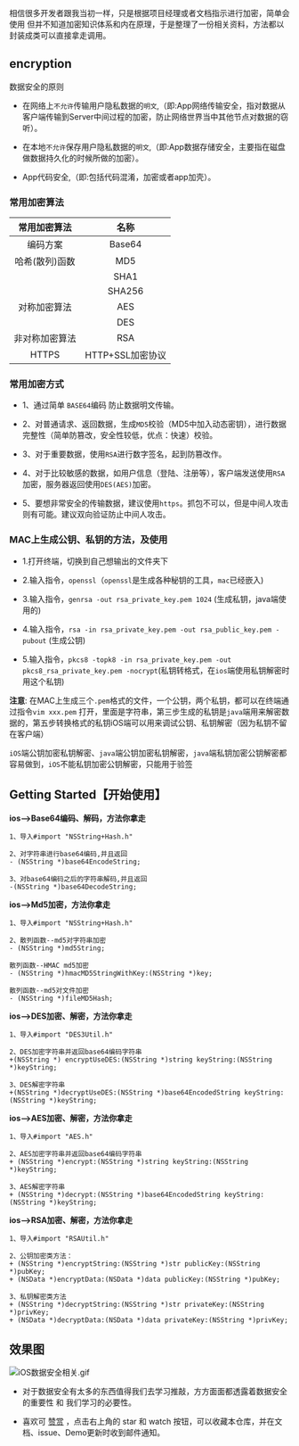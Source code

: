 

相信很多开发者跟我当初一样，只是根据项目经理或者文档指示进行加密，简单会使用 但并不知道加密知识体系和内在原理，于是整理了一份相关资料，方法都以封装成类可以直接拿走调用。


## encryption

数据安全的原则
- 在网络上`不允许`传输用户隐私数据的`明文`,（即:App网络传输安全，指对数据从客户端传输到Server中间过程的加密，防止网络世界当中其他节点对数据的窃听）。

- 在本地`不允许`保存用户隐私数据的`明文`,（即:App数据存储安全，主要指在磁盘做数据持久化的时候所做的加密）。

- App代码安全,（即:包括代码混淆，加密或者app加壳）。

### 常用加密算法

|常用加密算法 | 名称 |
|:-: |:-:|
| 编码方案 | Base64 |
| 哈希(散列)函数 | MD5 |
|   | SHA1 |
|   | SHA256 |
| 对称加密算法 | AES |
|  | DES |
| 非对称加密算法 | RSA |
| HTTPS | HTTP+SSL加密协议 |

### 常用加密方式

- 1、通过简单 `BASE64`编码 防止数据明文传输。

- 2、对普通请求、返回数据，生成`MD5`校验（MD5中加入动态密钥），进行数据完整性（简单防篡改，安全性较低，优点：快速）校验。

- 3、对于重要数据，使用`RSA`进行数字签名，起到防篡改作。

- 4、对于比较敏感的数据，如用户信息（登陆、注册等），客户端发送使用`RSA`加密，服务器返回使用`DES(AES)`加密。

- 5、要想非常安全的传输数据，建议使用`https`。抓包不可以，但是中间人攻击则有可能。建议双向验证防止中间人攻击。



### MAC上生成公钥、私钥的方法，及使用

- 1.打开终端，切换到自己想输出的文件夹下

- 2.输入指令，`openssl`（`openssl`是生成各种秘钥的工具，`mac`已经嵌入)

- 3.输入指令，`genrsa -out rsa_private_key.pem 1024` (生成私钥，java端使用的)

- 4.输入指令，`rsa -in rsa_private_key.pem -out rsa_public_key.pem -pubout` (生成公钥)

- 5.输入指令，`pkcs8 -topk8 -in rsa_private_key.pem -out pkcs8_rsa_private_key.pem -nocrypt`(私钥转格式，在`ios`端使用私钥解密时用这个私钥)

**注意**: 在MAC上生成三个`.pem`格式的文件，一个公钥，两个私钥，都可以在终端通过指令`vim xxx.pem` 打开，里面是字符串，第三步生成的私钥是`java`端用来解密数据的，第五步转换格式的私钥iOS端可以用来调试公钥、私钥解密（因为私钥不留在客户端）  

`iOS`端公钥加密私钥解密、`java`端公钥加密私钥解密，`java`端私钥加密公钥解密都容易做到，`iOS`不能私钥加密公钥解密，只能用于验签


## Getting Started【开始使用】

**ios-->Base64编码、解码，方法你拿走**
```objc
1、导入#import "NSString+Hash.h"

2、对字符串进行base64编码,并且返回
- (NSString *)base64EncodeString;

3、对base64编码之后的字符串解码,并且返回
-(NSString *)base64DecodeString;
```

**ios-->Md5加密，方法你拿走**
```objc
1、导入#import "NSString+Hash.h"

2、散列函数--md5对字符串加密
- (NSString *)md5String;

散列函数--HMAC md5加密
- (NSString *)hmacMD5StringWithKey:(NSString *)key;

散列函数--md5对文件加密
- (NSString *)fileMD5Hash;
```

**ios-->DES加密、解密，方法你拿走**
```objc
1、导入#import "DES3Util.h"

2、DES加密字符串并返回base64编码字符串
+(NSString *) encryptUseDES:(NSString *)string keyString:(NSString *)keyString;

3、DES解密字符串
+(NSString *)decryptUseDES:(NSString *)base64EncodedString keyString:(NSString *)keyString;
```

**ios-->AES加密、解密，方法你拿走**
```objc
1、导入#import "AES.h"

2、AES加密字符串并返回base64编码字符串
+ (NSString *)encrypt:(NSString *)string keyString:(NSString *)keyString;

3、AES解密字符串
+ (NSString *)decrypt:(NSString *)base64EncodedString keyString:(NSString *)keyString;
```

**ios-->RSA加密、解密，方法你拿走**
```objc
1、导入#import "RSAUtil.h"

2、公钥加密类方法：
+ (NSString *)encryptString:(NSString *)str publicKey:(NSString *)pubKey;
+ (NSData *)encryptData:(NSData *)data publicKey:(NSString *)pubKey;

3、私钥解密类方法
+ (NSString *)decryptString:(NSString *)str privateKey:(NSString *)privKey;
+ (NSData *)decryptData:(NSData *)data privateKey:(NSString *)privKey;
```

## 效果图
![iOS数据安全相关.gif](http://upload-images.jianshu.io/upload_images/2230763-5ff2f3b6e380f7f7.gif?imageMogr2/auto-orient/strip)


- 对于数据安全有太多的东西值得我们去学习推敲，方方面面都透露着数据安全的重要性 和 我们学习的必要性。


- 喜欢可 [赞赏](http://upload-images.jianshu.io/upload_images/2230763-bf7f4af3c678980b.gif?imageMogr2/auto-orient/strip) ，点击右上角的 star 和 watch 按钮，可以收藏本仓库，并在文档、issue、Demo更新时收到邮件通知。
 


